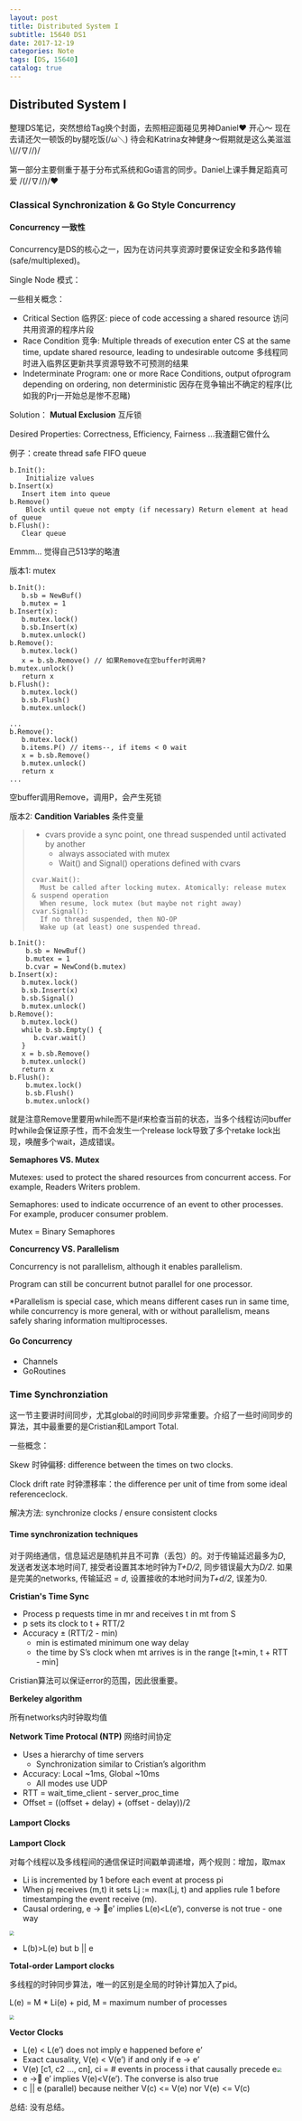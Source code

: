 ```yaml
---
layout: post
title: Distributed System I
subtitle: 15640 DS1
date: 2017-12-19
categories: Note
tags: [DS, 15640]
catalog: true
---
```


## Distributed System I

整理DS笔记，突然想给Tag换个封面，去照相迎面碰见男神Daniel❤️ 开心～ 现在去请还欠一顿饭的by腿吃饭(/ω＼) 待会和Katrina女神健身～假期就是这么美滋滋\\\(//∇//)/

第一部分主要侧重于基于分布式系统和Go语言的同步。Daniel上课手舞足蹈真可爱 /(//∇//)/❤

### Classical Synchronization & Go Style Concurrency

#### Concurrency 一致性

Concurrency是DS的核心之一，因为在访问共享资源时要保证安全和多路传输(safe/multiplexed)。

Single Node 模式：

一些相关概念：

* Critical Section 临界区: piece of code accessing a shared resource 访问共用资源的程序片段
* Race Condition 竞争: Multiple threads of execution enter CS at the same time, update shared resource, leading to undesirable outcome 多线程同时进入临界区更新共享资源导致不可预测的结果
* Indeterminate Program: one or more Race Conditions, output ofprogram depending on ordering, non deterministic 因存在竞争输出不确定的程序(比如我的Prj一开始总是惨不忍睹)

Solution： **Mutual Exclusion** 互斥锁

Desired Properties: Correctness, Efficiency, Fairness …我渣翻它做什么

例子：create thread safe FIFO queue

```
b.Init(): 
	Initialize values
b.Insert(x)
   Insert item into queue
b.Remove()
	Block until queue not empty (if necessary) Return element at head of queue
b.Flush():
   Clear queue
```

Emmm… 觉得自己513学的略渣

版本1: mutex

```
b.Init():
   b.sb = NewBuf()
   b.mutex = 1
b.Insert(x):
   b.mutex.lock()
   b.sb.Insert(x)
   b.mutex.unlock()
b.Remove():
   b.mutex.lock()
   x = b.sb.Remove() // 如果Remove在空buffer时调用?
b.mutex.unlock()
   return x
b.Flush():
   b.mutex.lock()
   b.sb.Flush()
   b.mutex.unlock()
```

```
...
b.Remove():
   b.mutex.lock()
   b.items.P() // items--, if items < 0 wait 
   x = b.sb.Remove()
   b.mutex.unlock()
   return x
...
```

空buffer调用Remove，调用P，会产生死锁

版本2: **Candition Variables** 条件变量

> * cvars provide a sync point, one thread suspended until activated by another 
>   * always associated with mutex				
>   * Wait() and Signal() operations defined with cvars
>
> ```
> cvar.Wait():
> 	Must be called after locking mutex. Atomically: release mutex & suspend operation 
> 	When resume, lock mutex (but maybe not right away)
> cvar.Signal():
> 	If no thread suspended, then NO-OP
> 	Wake up (at least) one suspended thread.
> ```

```
b.Init():
	b.sb = NewBuf()
	b.mutex = 1	
	b.cvar = NewCond(b.mutex)
b.Insert(x):
   b.mutex.lock()
   b.sb.Insert(x)
   b.sb.Signal()
   b.mutex.unlock()
b.Remove():
   b.mutex.lock()
   while b.sb.Empty() {
      b.cvar.wait()
   }
   x = b.sb.Remove()
   b.mutex.unlock()
   return x
b.Flush(): 
	b.mutex.lock() 
	b.sb.Flush() 
	b.mutex.unlock()
```

就是注意Remove里要用while而不是if来检查当前的状态，当多个线程访问buffer时while会保证原子性，而不会发生一个release lock导致了多个retake lock出现，唤醒多个wait，造成错误。

**Semaphores VS. Mutex**

Mutexes: used to protect the shared resources from concurrent access. For example, Readers Writers problem.

Semaphores: used to indicate occurrence of an event to other processes. For example, producer consumer problem.

Mutex = Binary Semaphores

**Concurrency VS. Parallelism**

Concurrency is not parallelism, although it enables parallelism.

Program can still be concurrent butnot parallel for one processor. 

*Parallelism is special case, which means different cases run in same time, while concurrency is more general, with or without parallelism, means safely sharing information multiprocesses. 

#### Go Concurrency

* Channels
* GoRoutines

### Time Synchronziation 

这一节主要讲时间同步，尤其global的时间同步非常重要。介绍了一些时间同步的算法，其中最重要的是Cristian和Lamport Total.

一些概念：

Skew 时钟偏移: difference between the times on two clocks.

Clock drift rate 时钟漂移率：the difference per unit of time from some ideal referenceclock.

解决方法:  synchronize clocks / ensure consistent clocks

#### Time synchronization techniques

对于网络通信，信息延迟是随机并且不可靠（丢包）的。对于传输延迟最多为*D*,发送者发送本地时间*T*, 接受者设置其本地时钟为*T+D/2*, 同步错误最大为*D/2*. 如果是完美的networks, 传输延迟 = *d*, 设置接收的本地时间为*T+d/2*, 误差为0.

**Cristian's Time Sync**

- Process p requests time in mr and receives t in mt from S
- p sets its clock to t + RTT/2
- Accuracy ± (RTT/2 - min)
  - min is estimated minimum one way delay
  - the time by S’s clock when mt arrives is in the range [t+min, t + RTT - min]

Cristian算法可以保证error的范围，因此很重要。

**Berkeley algorithm**

所有networks内时钟取均值

**Network Time Protocal (NTP)** 网络时间协定

* Uses a hierarchy of time servers
  * Synchronization similar to Cristian’s algorithm		
* Accuracy: Local ~1ms, Global ~10ms
  * All modes use UDP
* RTT = wait_time_client - server_proc_time
* Offset = ((offset + delay) + (offset - delay))/2

#### Lamport Clocks

**Lamport Clock**

对每个线程以及多线程间的通信保证时间戳单调递增，两个规则：增加，取max

*  Li is incremented by 1 before each event at process pi
*  When pj receives (m,t) it sets Lj := max(Lj, t) and applies rule 1 before timestamping the event receive (m). 
*  Causal ordering, e -> e’ implies L(e)<L(e’), converse is not true - one way

<img src="https://raw.githubusercontent.com/YijiaJin/Plot/master/lamport.png" style="zoom:50%">

* L(b)>L(e) but b \|\| e

**Total-order Lamport clocks**

多线程的时钟同步算法，唯一的区别是全局的时钟计算加入了pid。

L(e) = M * Li(e) + pid, M = maximum number of processes

<img src="https://raw.githubusercontent.com/YijiaJin/Plot/master/lamportT.png" style="zoom:50%">

**Vector Clocks**

* L(e) < L(e’) does not imply e happened before e’
* Exact causality,  V(e) < V(e’) if and only if e → e’
* V(e) [c1, c2 ..., cn], ci = # events in process i that causally precede e<img src="https://raw.githubusercontent.com/YijiaJin/Plot/master/lamportV.png" style="zoom:50%">
* e -> e’ implies V(e)<V(e’). The converse is also true
* c \|\| e (parallel) because neither V(c) <= V(e) nor V(e) <= V(c)




总结: 没有总结。